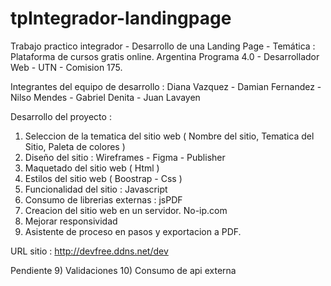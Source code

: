 # tpIntegrador-landingpage
Trabajo practico integrador - Desarrollo de una Landing Page - Temática : Plataforma de cursos gratis online.
Argentina Programa 4.0 - Desarrollador Web - UTN - Comision 175.

Integrantes del equipo de desarrollo :
Diana Vazquez - Damian Fernandez - Nilso Mendes - Gabriel Denita - Juan Lavayen

Desarrollo del proyecto : 

1) Seleccion de la tematica del sitio web ( Nombre del sitio, Tematica del Sitio, Paleta de colores )
2) Diseño del sitio : Wireframes - Figma - Publisher
3) Maquetado del sitio web ( Html )
4) Estilos del sitio web ( Boostrap - Css )
5) Funcionalidad del sitio : Javascript
6) Consumo de librerias externas : jsPDF
7) Creacion del sitio web en un servidor. No-ip.com 
8) Mejorar responsividad
9) Asistente de proceso en pasos y exportacion a PDF.

URL sitio : http://devfree.ddns.net/dev

Pendiente
9) Validaciones
10) Consumo de api externa 








